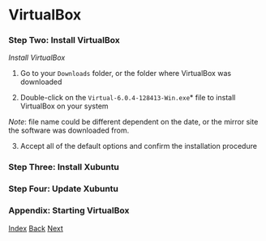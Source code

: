 # VirtualBox

### **Step Two**: Install VirtualBox

*Install VirtualBox*

1. Go to your `Downloads` folder, or the folder where VirtualBox was downloaded

2. Double-click on the `Virtual-6.0.4-128413-Win.exe`* file to install VirtualBox on your system

*Note*: file name could be different dependent on the date, or the mirror site the software was downloaded from.

3. Accept all of the default options and confirm the installation procedure


### **Step Three**: Install Xubuntu


### **Step Four**: Update Xubuntu


### **Appendix**: Starting VirtualBox


[Index](./README.md) [Back](./01_download_software.md) [Next](./03_install_xubuntu.md)
